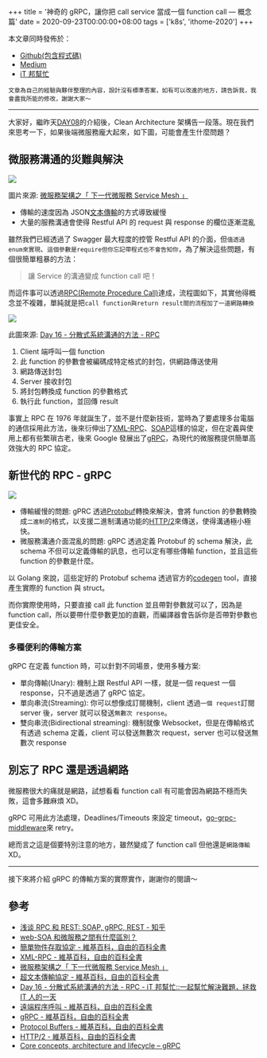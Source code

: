 +++
title = '神奇的 gRPC，讓你把 call service 當成一個 function call — 概念篇'
date = 2020-09-23T00:00:00+08:00
tags = ['k8s', 'ithome-2020']
+++

本文章同時發佈於：

- [Github(包含程式碼)](https://github.com/superj80820/2020-ithelp-contest/blob/master/DAY09)
- [Medium](https://medium.com/%E9%AB%92%E6%A1%B6%E5%AD%90/day9-%E7%A5%9E%E5%A5%87%E7%9A%84-grpc-%E8%AE%93%E4%BD%A0%E6%8A%8A-call-service-%E7%95%B6%E6%88%90%E4%B8%80%E5%80%8B-function-call-%E6%A6%82%E5%BF%B5%E7%AF%87-1a27e7f24331)
- [iT 邦幫忙](https://ithelp.ithome.com.tw/articles/10242372)

```
文章為自己的經驗與夥伴整理的內容，設計沒有標準答案，如有可以改進的地方，請告訴我，我會盡我所能的修改，謝謝大家～
```

---

大家好，繼昨天[DAY08](https://github.com/superj80820/2020-ithelp-contest/blob/master/DAY08)的介紹後，Clean Architecture 架構告一段落。現在我們來思考一下，如果後端微服務龐大起來，如下圖，可能會產生什麼問題？

## 微服務溝通的災難與解決

![](https://i.imgur.com/M4NGgqF.png)

圖片來源: [微服務架構之「 下一代微服務 Service Mesh 」](https://www.itread01.com/content/1561532706.html)

- 傳輸的速度因為 JSON[文本傳輸](https://zh.wikipedia.org/wiki/%E8%B6%85%E6%96%87%E6%9C%AC%E4%BC%A0%E8%BE%93%E5%8D%8F%E8%AE%AE)的方式導致緩慢
- 大量的服務溝通會使得 Restful API 的 request 與 response 的欄位逐漸混亂

雖然我們已經透過了 Swagger 最大程度的控管 Restful API 的介面，但`值透過enum來實現`、`這個參數是require但你忘記帶程式也不會告知你`，為了解決這些問題，有個很簡單粗暴的方法：

> 讓 Service 的溝通變成 function call 吧！

而這件事可以透過[RPC(Remote Procedure Call)](https://zh.wikipedia.org/zh-tw/%E9%81%A0%E7%A8%8B%E9%81%8E%E7%A8%8B%E8%AA%BF%E7%94%A8)達成，流程圖如下，其實他得概念並不複雜，單純就是把`call function與return result間的流程加了一道網路轉換`

![](https://i.imgur.com/i51FX43.png)

此圖來源: [Day 16 - 分散式系統溝通的方法 - RPC](https://ithelp.ithome.com.tw/articles/10223580)

1. Client 端呼叫一個 function
2. 此 function 的參數會被編碼成特定格式的封包，供網路傳送使用
3. 網路傳送封包
4. Server 接收封包
5. 將封包轉換成 function 的參數格式
6. 執行此 function，並回傳 result

事實上 RPC 在 1976 年就誕生了，並不是什麼新技術，當時為了要處理多台電腦的通信採用此方法，後來衍伸出了[XML-RPC](https://zh.wikipedia.org/wiki/XML-RPC)、[SOAP](https://zh.wikipedia.org/wiki/%E7%AE%80%E5%8D%95%E5%AF%B9%E8%B1%A1%E8%AE%BF%E9%97%AE%E5%8D%8F%E8%AE%AE)這樣的協定，但在定義與使用上都有些繁瑣古老，後來 Google 發展出了[gRPC](https://zh.wikipedia.org/wiki/GRPC)，為現代的微服務提供簡單高效強大的 RPC 協定。

## 新世代的 RPC - gRPC

![](https://i.imgur.com/PoiSXeG.png)

- 傳輸緩慢的問題: gPRC 透過[Protobuf](https://zh.wikipedia.org/wiki/Protocol_Buffers)轉換來解決，會將 function 的參數轉換成`二進制`的格式，以支援二進制溝通功能的[HTTP/2](https://zh.wikipedia.org/wiki/HTTP/2#HTTP/2%E4%B8%8EHTTP/1.1%E6%AF%94%E8%BE%83)來傳送，使得溝通極小極快。
- 微服務溝通介面混亂的問題: gRPC 透過定義 Protobuf 的 schema 解決，此 schema 不但可以定義傳輸的訊息，也可以定有哪些傳輸 function，並且這些 function 的參數是什麼。

以 Golang 來說，這些定好的 Protobuf schema 透過官方的[codegen](https://www.grpc.io/docs/languages/go/quickstart/) tool，直接產生實際的 function 與 struct。

而你實際使用時，只要直接 call 此 function 並且帶對參數就可以了，因為是 function call，所以要帶什麼參數更加的直觀，而編譯器會告訴你是否帶對參數也更佳安全。

### 多種便利的傳輸方案

gRPC 在定義 function 時，可以針對不同場景，使用多種方案:

- 單向傳輸(Unary): 機制上跟 Restful API 一樣，就是一個 request 一個 response，只不過是透過了 gRPC 協定。
- 單向串流(Streaming): 你可以想像成訂閱機制，client 透過`一個 request`訂閱 server 後，server 就可以發送`無數次 response`。
- 雙向串流(Bidirectional streaming): 機制就像 Websocket，但是在傳輸格式有透過 schema 定義，client 可以發送無數次 request，server 也可以發送無數次 response

## 別忘了 RPC 還是透過網路

微服務很大的痛就是網路，試想看看 function call 有可能會因為網路不穩而失敗，這會多難麻煩 XD。

gRPC 可用此方法處理，Deadlines/Timeouts 來設定 timeout，[go-grpc-middleware](https://godoc.org/github.com/grpc-ecosystem/go-grpc-middleware/retry)來 retry。

總而言之這是個要特別注意的地方，雖然變成了 function call 但他還是`網路傳輸`XD。

---

接下來將介紹 gRPC 的傳輸方案的實際實作，謝謝你的閱讀～

## 參考

- [浅谈 RPC 和 REST: SOAP, gRPC, REST - 知乎](https://zhuanlan.zhihu.com/p/60352360)
- [web-SOA 和微服務之間有什麼區別？](https://stackoverflow.com/questions/48190148/what-is-the-difference-between-soa-and-microservices)
- [簡單物件存取協定 - 維基百科，自由的百科全書](https://zh.wikipedia.org/wiki/%E7%AE%80%E5%8D%95%E5%AF%B9%E8%B1%A1%E8%AE%BF%E9%97%AE%E5%8D%8F%E8%AE%AE)
- [XML-RPC - 維基百科，自由的百科全書](https://zh.wikipedia.org/wiki/XML-RPC)
- [微服務架構之「 下一代微服務 Service Mesh 」](https://www.itread01.com/content/1561532706.html)
- [超文本傳輸協定 - 維基百科，自由的百科全書](https://zh.wikipedia.org/wiki/%E8%B6%85%E6%96%87%E6%9C%AC%E4%BC%A0%E8%BE%93%E5%8D%8F%E8%AE%AE)
- [Day 16 - 分散式系統溝通的方法 - RPC - iT 邦幫忙::一起幫忙解決難題，拯救 IT 人的一天](https://ithelp.ithome.com.tw/articles/10223580)
- [遠端程序呼叫 - 維基百科，自由的百科全書](https://zh.wikipedia.org/wiki/%E9%81%A0%E7%A8%8B%E9%81%8E%E7%A8%8B%E8%AA%BF%E7%94%A8)
- [gRPC - 維基百科，自由的百科全書](https://zh.wikipedia.org/wiki/GRPC)
- [Protocol Buffers - 維基百科，自由的百科全書](https://zh.wikipedia.org/wiki/Protocol_Buffers)
- [HTTP/2 - 維基百科，自由的百科全書](https://zh.wikipedia.org/wiki/HTTP/2#HTTP/2%E4%B8%8EHTTP/1.1%E6%AF%94%E8%BE%83)
- [Core concepts, architecture and lifecycle – gRPC](https://grpc.io/docs/what-is-grpc/core-concepts/)